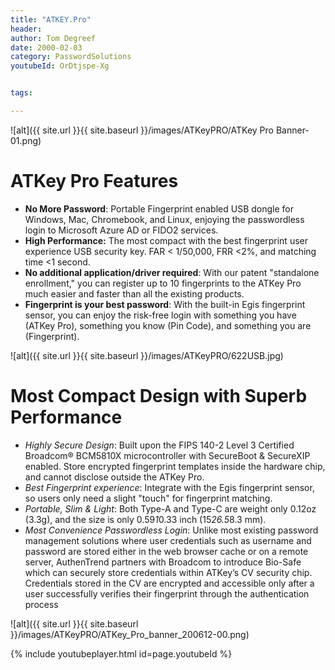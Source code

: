 ```yaml
---
title: "ATKEY.Pro"
header:
author: Tom Degreef
date: 2000-02-03
category: PasswordSolutions
youtubeId: OrDtjspe-Xg


tags:

---
```

![alt]({{ site.url }}{{ site.baseurl }}/images/ATKeyPRO/ATKey Pro Banner-01.png)

# ATKey Pro Features #
- **No More Password**: Portable Fingerprint enabled USB dongle for Windows, Mac, Chromebook, and Linux, enjoying the passwordless login to Microsoft Azure AD or FIDO2 services. 
- **High Performance:** The most compact with the best fingerprint user experience USB security key. FAR < 1/50,000, FRR <2%, and matching time <1 second. 
- **No additional application/driver required**: With our patent "standalone enrollment," you can register up to 10 fingerprints to the ATKey Pro much easier and faster than all the existing products. 
- **Fingerprint is your best password**: With the built-in Egis fingerprint sensor, you can enjoy the risk-free login with something you have (ATKey Pro), something you know (Pin Code), and something you are (Fingerprint).

![alt]({{ site.url }}{{ site.baseurl }}/images/ATKeyPRO/622USB.jpg)

# Most Compact Design with Superb Performance #
- *Highly Secure Design*: Built upon the FIPS 140-2 Level 3 Certified Broadcom® BCM5810X microcontroller with SecureBoot & SecureXIP enabled. Store encrypted fingerprint templates inside the hardware chip, and cannot disclose outside the ATKey Pro. 
- *Best Fingerprint experience*: Integrate with the Egis fingerprint sensor, so users only need a slight "touch" for fingerprint matching. 
- *Portable, Slim & Light*: Both Type-A and Type-C are weight only 0.12oz (3.3g), and the size is only 0.59*1*0.33 inch (15*26.5*8.3 mm). 
- *Most Convenience Passwordless Login*: Unlike most existing password management solutions where user credentials such as username and password are stored either in the web browser cache or on a remote server, AuthenTrend partners with Broadcom to introduce Bio-Safe which can securely store credentials within ATKey’s CV security chip. Credentials stored in the CV are encrypted and accessible only after a user successfully verifies their fingerprint through the authentication process

![alt]({{ site.url }}{{ site.baseurl }}/images/ATKeyPRO/ATKey_Pro_banner_200612-00.png)

{% include youtubeplayer.html id=page.youtubeId %}
